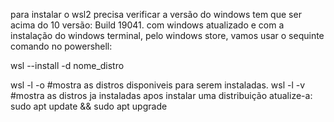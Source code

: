 para instalar o wsl2 precisa verificar a versão do windows tem que ser acima do 10 versão: Build 19041.
com windows atualizado e com a instalação do windows terminal, pelo windows store, vamos usar o sequinte comando no powershell:

wsl --install -d nome_distro

wsl -l -o #mostra as distros disponiveis para serem instaladas.
wsl -l -v #mostra as distros ja instaladas
apos instalar uma distribuição atualize-a:
sudo apt update && sudo apt upgrade

